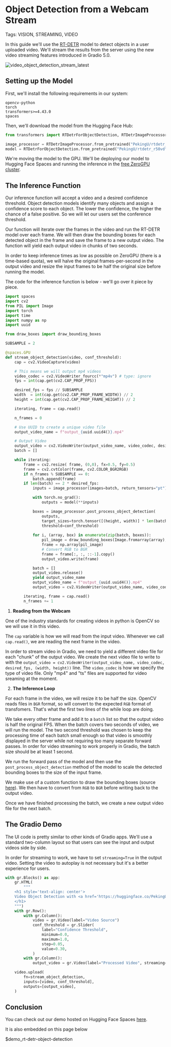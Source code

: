 # Object Detection from a Webcam Stream

Tags: VISION, STREAMING, VIDEO

In this guide we'll use the [RT-DETR](https://huggingface.co/docs/transformers/en/model_doc/rt_detr) model to detect objects in a user uploaded video. We'll stream the results from the server using the new video streaming features introduced in Gradio 5.0.

![video_object_detection_stream_latest](https://github.com/user-attachments/assets/4e27ac58-5ded-495d-9e0d-5e87e68b1355)

## Setting up the Model

First, we'll install the following requirements in our system:

```
opencv-python
torch
transformers>=4.43.0
spaces
```

Then, we'll download the model from the Hugging Face Hub:

```python
from transformers import RTDetrForObjectDetection, RTDetrImageProcessor

image_processor = RTDetrImageProcessor.from_pretrained("PekingU/rtdetr_r50vd")
model = RTDetrForObjectDetection.from_pretrained("PekingU/rtdetr_r50vd").to("cuda")
```

We're moving the model to the GPU. We'll be deploying our model to Hugging Face Spaces and running the inference in the [free ZeroGPU cluster](https://huggingface.co/zero-gpu-explorers). 


## The Inference Function

Our inference function will accept a video and a desired confidence threshold.
Object detection models identify many objects and assign a confidence score to each object. The lower the confidence, the higher the chance of a false positive. So we will let our users set the conference threshold.

Our function will iterate over the frames in the video and run the RT-DETR model over each frame.
We will then draw the bounding boxes for each detected object in the frame and save the frame to a new output video.
The function will yield each output video in chunks of two seconds.

In order to keep inference times as low as possible on ZeroGPU (there is a time-based quota),
we will halve the original frames-per-second in the output video and resize the input frames to be half the original 
size before running the model.

The code for the inference function is below - we'll go over it piece by piece.

```python
import spaces
import cv2
from PIL import Image
import torch
import time
import numpy as np
import uuid

from draw_boxes import draw_bounding_boxes

SUBSAMPLE = 2

@spaces.GPU
def stream_object_detection(video, conf_threshold):
    cap = cv2.VideoCapture(video)

    # This means we will output mp4 videos
    video_codec = cv2.VideoWriter_fourcc(*"mp4v") # type: ignore
    fps = int(cap.get(cv2.CAP_PROP_FPS))

    desired_fps = fps // SUBSAMPLE
    width  = int(cap.get(cv2.CAP_PROP_FRAME_WIDTH)) // 2
    height = int(cap.get(cv2.CAP_PROP_FRAME_HEIGHT)) // 2

    iterating, frame = cap.read()

    n_frames = 0

    # Use UUID to create a unique video file
    output_video_name = f"output_{uuid.uuid4()}.mp4"

    # Output Video
    output_video = cv2.VideoWriter(output_video_name, video_codec, desired_fps, (width, height)) # type: ignore
    batch = []

    while iterating:
        frame = cv2.resize( frame, (0,0), fx=0.5, fy=0.5)
        frame = cv2.cvtColor(frame, cv2.COLOR_BGR2RGB)
        if n_frames % SUBSAMPLE == 0:
            batch.append(frame)
        if len(batch) == 2 * desired_fps:
            inputs = image_processor(images=batch, return_tensors="pt").to("cuda")

            with torch.no_grad():
                outputs = model(**inputs)

            boxes = image_processor.post_process_object_detection(
                outputs,
                target_sizes=torch.tensor([(height, width)] * len(batch)),
                threshold=conf_threshold)
            
            for i, (array, box) in enumerate(zip(batch, boxes)):
                pil_image = draw_bounding_boxes(Image.fromarray(array), box, model, conf_threshold)
                frame = np.array(pil_image)
                # Convert RGB to BGR
                frame = frame[:, :, ::-1].copy()
                output_video.write(frame)

            batch = []
            output_video.release()
            yield output_video_name
            output_video_name = f"output_{uuid.uuid4()}.mp4"
            output_video = cv2.VideoWriter(output_video_name, video_codec, desired_fps, (width, height)) # type: ignore

        iterating, frame = cap.read()
        n_frames += 1
```

1. **Reading from the Webcam**

One of the industry standards for creating videos in python is OpenCV so we will use it in this video.

The `cap` variable is how we will read from the input video. Whenever we call `cap.read()`, we are reading the next frame in the video.

In order to stream video in Gradio, we need to yield a different video file for each "chunk" of the output video.
We create the next video file to write to with the `output_video = cv2.VideoWriter(output_video_name, video_codec, desired_fps, (width, height))` line. The `video_codec` is how we specify the type of video file. Only "mp4" and "ts" files are supported for video sreaming at the moment.


2. **The Inference Loop**

For each frame in the video, we will resize it to be half the size. OpenCV reads files in `BGR` format, so will convert to the expected `RGB` format of transfomers. That's what the first two lines of the while loop are doing. 

We take every other frame and add it to a `batch` list so that the output video is half the original FPS. When the batch covers two seconds of video, we will run the model. The two second threshold was chosen to keep the processing time of each batch small enough so that video is smoothly displayed in the server while not requiring too many separate forward passes. In order for video streaming to work properly in Gradio, the batch size should be at least 1 second. 

We run the forward pass of the model and then use the `post_process_object_detection` method of the model to scale the detected bounding boxes to the size of the input frame.

We make use of a custom function to draw the bounding boxes (source [here](https://huggingface.co/spaces/gradio/rt-detr-object-detection/blob/main/draw_boxes.py#L14)). We then have to convert from `RGB` to `BGR` before writing back to the output video.

Once we have finished processing the batch, we create a new output video file for the next batch.

## The Gradio Demo

The UI code is pretty similar to other kinds of Gradio apps. 
We'll use a standard two-column layout so that users can see the input and output videos side by side.

In order for streaming to work, we have to set `streaming=True` in the output video. Setting the video
to autoplay is not necessary but it's a better experience for users.

```python
with gr.Blocks() as app:
    gr.HTML(
        """
    <h1 style='text-align: center'>
    Video Object Detection with <a href='https://huggingface.co/PekingU/rtdetr_r101vd_coco_o365' target='_blank'>RT-DETR</a>
    </h1>
    """)
    with gr.Row():
        with gr.Column():
            video = gr.Video(label="Video Source")
            conf_threshold = gr.Slider(
                label="Confidence Threshold",
                minimum=0.0,
                maximum=1.0,
                step=0.05,
                value=0.30,
            )
        with gr.Column():
            output_video = gr.Video(label="Processed Video", streaming=True, autoplay=True)

    video.upload(
        fn=stream_object_detection,
        inputs=[video, conf_threshold],
        outputs=[output_video],
    )
```


## Conclusion

You can check out our demo hosted on Hugging Face Spaces [here](https://huggingface.co/spaces/gradio/rt-detr-object-detection). 

It is also embedded on this page below

$demo_rt-detr-object-detection